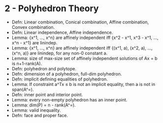 # 2 - Polyhedron Theory

* Defn: Linear combination, Conical combination, Affine combination, Convex combination.
* Defn: Linear independence, Affine independence.
* Lemma: {x^1, ..., x^n} are affinely independent iff {x^2 - x^1, x^3 - x^1, ..., x^n - x^1} are linindep.
* Lemma: {x^1, ..., x^n} are affinely independent iff {(x^1, a), (x^2, a), ..., (x^n, a)} are linindep,
    for any non-0 constant a.
* Lemma: size of max-size set of affinely independent solutions of Ax = b is n+1-rank(A).
* Defn: polyhedron and polytope.
* Defn: dimension of a polyhedron, full-dim polyhedron.
* Defn: implicit defining equalities of polyhedron.
* Lemma: If constraint a^Tx ≤ b is not an implicit equality, then a is not in span(A^=).
* Defn: inner point and interior point.
* Lemma: every non-empty polyhedron has an inner point.
* Lemma: dim(P) = n - rank(A^=).
* Lemma: valid inequality.
* Defn: face and proper face.

